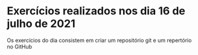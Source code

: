 # Exercícios realizados nos dia 16 de julho de 2021

Os exercícios do dia consistem em criar um repositório git e um repertório no GitHub